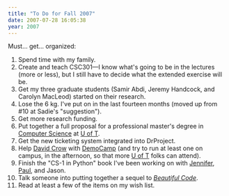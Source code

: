 ```yaml
---
title: "To Do for Fall 2007"
date: 2007-07-28 16:05:38
year: 2007
---
```

Must… get… organized:
<ol>
  <li>Spend time with my family.</li>
  <li>Create and teach CSC301—I know what's going to be in the lectures (more or less), but I still have to decide what the extended exercise will be.</li>
  <li>Get my three graduate students (Samir Abdi, Jeremy Handcock, and Carolyn MacLeod) started on their research.</li>
  <li>Lose the 6 kg. I've put on in the last fourteen months (moved up from #10 at Sadie's "suggestion").</li>
  <li>Get more research funding.</li>
  <li>Put together a full proposal for a professional master's degree in <a href="http://www.cs.toronto.edu">Computer Science</a> at <a href="http://www.utoronto.ca">U of T</a>.</li>
  <li>Get the new ticketing system integrated into DrProject.</li>
  <li>Help <a href="http://davidcrow.ca/">David Crow</a> with <a href="http://barcamp.org/DemoCamp">DemoCamp</a> (and try to run at least one on campus, in the afternoon, so that more <a href="http://www.utoronto.ca">U of T</a> folks can attend).</li>
  <li>Finish the "CS-1 in Python" book I've been working on with <a href="http://www.cs.toronto.edu/~campbell">Jennifer</a>, <a href="http://www.cs.toronto.edu/~pgries">Paul</a>, and Jason.</li>
  <li>Talk someone into putting together a sequel to <a href="http://www.oreilly.com/catalog/9780596510046/"><em>Beautiful Code</em></a>.</li>
  <li>Read at least a few of the items on my wish list.</li>
</ol>
